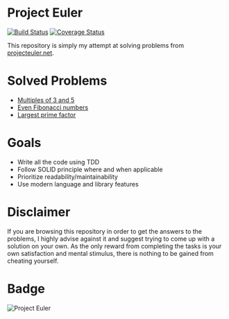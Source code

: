 # Project Euler

[![Build Status](https://travis-ci.org/ktriponis/project-euler.svg?branch=master)](https://travis-ci.org/ktriponis/project-euler)
[![Coverage Status](https://coveralls.io/repos/github/ktriponis/project-euler/badge.svg?branch=master)](https://coveralls.io/github/ktriponis/project-euler?branch=master)

This repository is simply my attempt at solving problems from [projecteuler.net](https://projecteuler.net/).

# Solved Problems

* [Multiples of 3 and 5](problem1)
* [Even Fibonacci numbers](problem2)
* [Largest prime factor](problem3)

# Goals

* Write all the code using TDD
* Follow SOLID principle where and when applicable
* Prioritize readability/maintainability
* Use modern language and library features

# Disclaimer

If you are browsing this repository in order to get the answers to the problems, I highly advise against it and suggest
trying to come up with a solution on your own. As the only reward from completing the tasks is your own satisfaction and
mental stimulus, there is nothing to be gained from cheating yourself.

# Badge

![Project Euler](https://projecteuler.net/profile/ktriponis.png)
